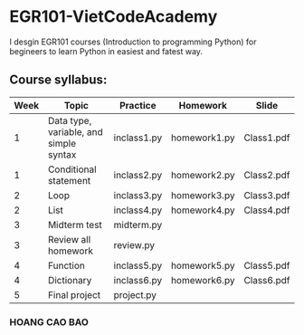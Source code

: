 # EGR101-VietCodeAcademy
I desgin EGR101 courses (Introduction to programming Python) for begineers to learn Python in easiest and fatest way.

## Course syllabus:
|Week  | Topic | Practice | Homework | Slide |
|---| -------- |--------|----------|--------|
|1| Data type, variable, and simple syntax | inclass1.py | homework1.py | Class1.pdf |
|1| Conditional statement | inclass2.py | homework2.py | Class2.pdf|
|2| Loop | inclass3.py | homework3.py | Class3.pdf|
|2| List | inclass4.py | homework4.py | Class4.pdf|
|3| Midterm test | midterm.py | | |
|3| Review all homework | review.py | | |
|4| Function | inclass5.py | homework5.py | Class5.pdf |
|4| Dictionary | inclass6.py | homework6.py | Class6.pdf|
|5| Final project | project.py | | |

### HOANG CAO BAO

